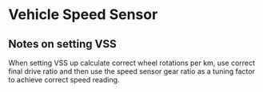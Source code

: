 # Vehicle Speed Sensor

## Notes on setting VSS

When setting VSS up calculate correct wheel rotations per km, use correct final drive ratio and then use the speed sensor gear ratio as a tuning factor to achieve correct speed reading.  